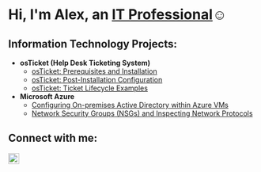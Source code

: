<h1>Hi, I'm Alex, an <a href="[https://linkedin.com/in/Alex](https://www.linkedin.com/in/alex-schwartz4/)">IT Professional</a>☺</h1>

<h2> Information Technology Projects:</h2>

- <b>osTicket (Help Desk Ticketing System)</b>
  - [osTicket: Prerequisites and Installation](https://github.com/alexschwartz4/osticket-prereqs)
  - [osTicket: Post-Installation Configuration](https://github.com/alexschwartz4/post-install-config)
  - [osTicket: Ticket Lifecycle Examples](https://github.com/alexschwartz4/ticket-lifecycle)
- <b>Microsoft Azure</b>
  - [Configuring On-premises Active Directory within Azure VMs](https://github.com/alexschwartz4/configure-ad)
  - [Network Security Groups (NSGs) and Inspecting Network Protocols](https://github.com/alexschwartz4/azure-network-protocols)

<h2>Connect with me:</h2>

[<img align="left" alt="Alex | LinkedIn" width="22px" src="https://cdn.jsdelivr.net/npm/simple-icons@v3/icons/linkedin.svg" />][linkedin]



[linkedin]: www.linkedin.com/in/alex-schwartz4 
